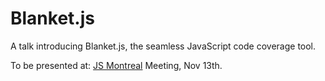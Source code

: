 # Blanket.js

A talk introducing Blanket.js, the seamless JavaScript code coverage tool.

To be presented at: [JS Montreal](http://js-montreal.org) Meeting, Nov 13th.